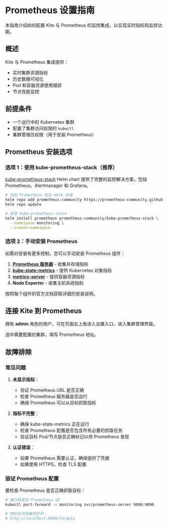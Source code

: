 # Prometheus 设置指南

本指南介绍如何配置 Kite 与 Prometheus 的监控集成，以实现实时指标和监控功能。

## 概述

Kite 与 Prometheus 集成提供：

- 实时集群资源指标
- 历史数据可视化
- Pod 和容器资源使用跟踪
- 节点性能监控

## 前提条件

- 一个运行中的 Kubernetes 集群
- 配置了集群访问权限的 `kubectl`
- 集群管理员权限（用于安装 Prometheus）

## Prometheus 安装选项

### 选项 1：使用 kube-prometheus-stack（推荐）

[kube-prometheus-stack](https://github.com/prometheus-community/helm-charts/tree/main/charts/kube-prometheus-stack) Helm chart 提供了完整的监控解决方案，包括 Prometheus、Alertmanager 和 Grafana。

```bash
# 添加 Prometheus 社区 Helm 仓库
helm repo add prometheus-community https://prometheus-community.github.io/helm-charts
helm repo update

# 安装 kube-prometheus-stack
helm install prometheus prometheus-community/kube-prometheus-stack \
  --namespace monitoring \
  --create-namespace
```

### 选项 2：手动安装 Prometheus

如需对安装有更多控制，您可以手动安装 Prometheus 组件：

1. **[Prometheus 服务器](https://prometheus.io/docs/prometheus/latest/installation/)** - 收集并存储指标
2. **[kube-state-metrics](https://github.com/kubernetes/kube-state-metrics)** - 提供 Kubernetes 对象指标
3. **[metrics-server](https://github.com/kubernetes-sigs/metrics-server)** - 提供容器资源指标
4. **Node Exporter** - 收集主机系统指标

按照每个组件的官方文档获取详细的安装说明。

## 连接 Kite 到 Prometheus

拥有 **admin** 角色的用户，可在页面右上角进入设置入口，进入集群管理界面。

选中需要配置的集群，填写 Prometheus 地址。

## 故障排除

### 常见问题

1. **未显示指标**：

   - 验证 Prometheus URL 是否正确
   - 检查 Prometheus 服务器是否运行
   - 确保 Prometheus 可以从目标抓取指标

2. **指标不完整**：

   - 确保 kube-state-metrics 正在运行
   - 检查 Prometheus 配置是否包含所有必要的抓取任务
   - 验证目标 Pod/节点是否正确标记以供 Prometheus 发现

3. **认证错误**：
   - 如果 Prometheus 需要认证，确保提供了凭据
   - 如果使用 HTTPS，检查 TLS 配置

### 验证 Prometheus 配置

要检查 Prometheus 是否正确抓取目标：

```bash
# 端口转发到 Prometheus UI
kubectl port-forward -n monitoring svc/prometheus-server 9090:9090

# 然后在浏览器中打开：
# http://localhost:9090/targets
```
